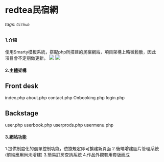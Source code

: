redtea民宿網
===
###### tags: `Github`

#### 1.介紹
使用Smarty模板系統，搭配php所搭建的民宿網站，項目架構上略微鬆散，因此項目會不定期做更新。
![](https://i.imgur.com/9t64sub.png)
![](https://i.imgur.com/38wXHSv.png)

#### 2.主體架構
Front desk
---
index.php
about.php
contact.php
Onbooking.php
login.php

Backstage
---
user.php
userbook.php
userprods.php
usermenu.php

#### 3.網站功能

1.提供制度化的選單控制功能，依據規定即可擴建新頁面
2.後端增建圖片管理系統(前端應用尚未增建)
3.簡易訂房查詢系統
4.作品外觀套用套版而成

